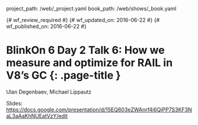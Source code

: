 project_path: /web/_project.yaml
book_path: /web/shows/_book.yaml

{# wf_review_required #}
{# wf_updated_on: 2016-06-22 #}
{# wf_published_on: 2016-06-22 #}

# BlinkOn 6 Day 2 Talk 6: How we measure and optimize for RAIL in V8’s GC {: .page-title }

Ulan Degenbaev, Michael Lippautz

Slides: https://docs.google.com/presentation/d/15EQ603eZWAnrf4i6QjPP7S3KF3NaL3aAaKhNUEatVzY/edit

